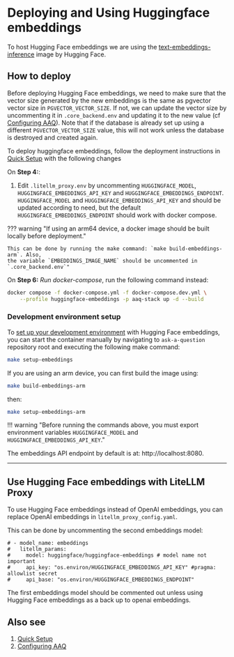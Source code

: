 # Deploying and Using Huggingface embeddings

To host Hugging Face embeddings we are using the
[text-embeddings-inference](https://github.com/huggingface/text-embeddings-inference)
image by Hugging Face.

## How to deploy

Before deploying Hugging Face embeddings, we need to make sure that the vector size generated by the new embeddings is the same as pgvector vector size in `PGVECTOR_VECTOR_SIZE`. If not, we can
update the vector size by uncommenting it in `.core_backend.env` and updating it to the new
value (cf [Configuring AAQ](../../deployment/config-options.md)). Note that if the database is already set up using a different `PGVECTOR_VECTOR_SIZE` value, this will not work unless the database is
destroyed and created again.

To deploy huggingface embeddings, follow the deployment instructions in [Quick Setup](../../deployment/quick-setup.md) with the following changes

On **Step 4:**:

1. Edit `.litellm_proxy.env` by uncommenting `HUGGINGFACE_MODEL`, `HUGGINGFACE_EMBEDDINGS_API_KEY`
   and `HUGGINGFACE_EMBEDDINGS_ENDPOINT`. `HUGGINGFACE_MODEL` and `HUGGINGFACE_EMBEDDINGS_API_KEY` and
   should be updated according to need, but the default `HUGGINGFACE_EMBEDDINGS_ENDPOINT` should
   work with docker compose.

??? warning "If using an arm64 device, a docker image should be built locally before deployment."

    This can be done by running the make command: `make build-embeddings-arm`. Also,
    the variable `EMBEDDINGS_IMAGE_NAME` should be uncommented in `.core_backend.env`"

On **Step 6:** _Run docker-compose_, run the following command instead:

```bash
docker compose -f docker-compose.yml -f docker-compose.dev.yml \
    --profile huggingface-embeddings -p aaq-stack up -d --build
```

### Development environment setup

To [set up your development environment](../../develop/setup.md) with Hugging Face embeddings, you can start the container
manually by navigating to `ask-a-question` repository root and executing the following make command:

```bash
make setup-embeddings
```

If you are using an arm device, you can first build the image using:

```bash
make build-embeddings-arm
```

then:

```bash
make setup-embeddings-arm
```


!!! warning "Before running the commands above, you must export environment variables `HUGGINGFACE_MODEL` and `HUGGINGFACE_EMBEDDINGS_API_KEY`."

The embeddings API endpoint by default is at: http://localhost:8080.

---

## Use Hugging Face embeddings with LiteLLM Proxy

To use Hugging Face embeddings instead of OpenAI embeddings, you can replace OpenAI
embeddings in `litellm_proxy_config.yaml`.

This can be done by uncommenting the second embeddings model:

```
# - model_name: embeddings
#   litellm_params:
#     model: huggingface/huggingface-embeddings # model name not important
#     api_key: "os.environ/HUGGINGFACE_EMBEDDINGS_API_KEY" #pragma: allowlist secret
#     api_base: "os.environ/HUGGINGFACE_EMBEDDINGS_ENDPOINT"
```

The first embeddings model should be commented out unless using Hugging Face embeddings
as a back up to openai embeddings.

## Also see

1. [Quick Setup]("../../deployment/quick-setup.md")
2. [Configuring AAQ]("../../deployment/config-options.md")
